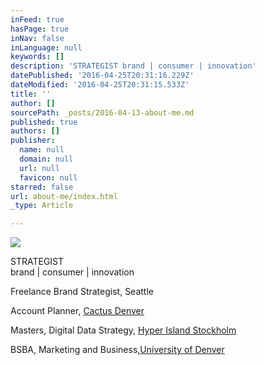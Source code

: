 ```yaml
---
inFeed: true
hasPage: true
inNav: false
inLanguage: null
keywords: []
description: 'STRATEGIST brand | consumer | innovation'
datePublished: '2016-04-25T20:31:16.229Z'
dateModified: '2016-04-25T20:31:15.533Z'
title: ''
author: []
sourcePath: _posts/2016-04-13-about-me.md
published: true
authors: []
publisher:
  name: null
  domain: null
  url: null
  favicon: null
starred: false
url: about-me/index.html
_type: Article

---
```

![](https://the-grid-user-content.s3-us-west-2.amazonaws.com/8547fbc1-5ff7-49b6-ae11-c57f034ec6c5.jpg)

STRATEGIST  
brand | consumer | innovation

Freelance Brand Strategist, Seattle 

Account Planner, [Cactus Denver][0]

Masters, Digital Data Strategy, [Hyper Island Stockholm][1]

BSBA, Marketing and Business,[University of Denver][1]

[0]: http://cactusdenver.com/
[1]: https://www.hyperisland.com/